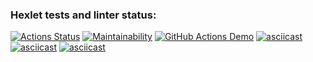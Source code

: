 ### Hexlet tests and linter status:
[![Actions Status](https://github.com/Evgeniy3/frontend-project-lvl1/workflows/hexlet-check/badge.svg)](https://github.com/Evgeniy3/frontend-project-lvl1/actions)
[![Maintainability](https://api.codeclimate.com/v1/badges/a99a88d28ad37a79dbf6/maintainability)](https://codeclimate.com/github/codeclimate/codeclimate/maintainability)
[![GitHub Actions Demo](https://github.com/Evgeniy3/frontend-project-lvl1/actions/workflows/github-actions-demo.yml/badge.svg?event=push)](https://github.com/Evgeniy3/frontend-project-lvl1/actions/workflows/github-actions-demo.yml)
 [![asciicast](https://asciinema.org/a/486279.svg)](https://asciinema.org/a/486279)
 [![asciicast](https://asciinema.org/a/486659.svg)](https://asciinema.org/a/486659)
 [![asciicast](https://asciinema.org/a/486975.svg)](https://asciinema.org/a/486975)